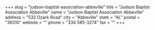 +++
slug = "judson-baptist-association-abbeville"
title = "Judson Baptist Association Abbeville"
name = "Judson Baptist Association Abbeville"
address = "532 Ozark Road"
city = "Abbeville"
state = "AL"
postal = "36310"
website = ""
phone = "334 585-3274"
fax = ""
+++
